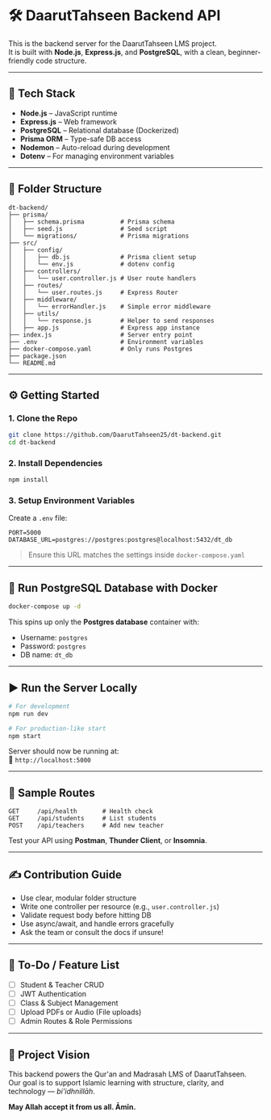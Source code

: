 # 🛠️ DaarutTahseen Backend API

This is the backend server for the DaarutTahseen LMS project.  
It is built with **Node.js**, **Express.js**, and **PostgreSQL**, with a clean, beginner-friendly code structure.

---

## 🚀 Tech Stack

- **Node.js** – JavaScript runtime
- **Express.js** – Web framework
- **PostgreSQL** – Relational database (Dockerized)
- **Prisma ORM** – Type-safe DB access
- **Nodemon** – Auto-reload during development
- **Dotenv** – For managing environment variables

---

## 📁 Folder Structure

```
dt-backend/
├── prisma/
│   ├── schema.prisma          # Prisma schema
│   ├── seed.js                # Seed script
│   └── migrations/            # Prisma migrations
├── src/
│   ├── config/
│   │   ├── db.js              # Prisma client setup
│   │   └── env.js             # dotenv config
│   ├── controllers/
│   │   └── user.controller.js # User route handlers
│   ├── routes/
│   │   └── user.routes.js     # Express Router
│   ├── middleware/
│   │   └── errorHandler.js    # Simple error middleware
│   ├── utils/
│   │   └── response.js        # Helper to send responses
│   ├── app.js                 # Express app instance
├── index.js                   # Server entry point
├── .env                       # Environment variables
├── docker-compose.yaml        # Only runs Postgres
├── package.json
└── README.md
```

---

## ⚙️ Getting Started

### 1. Clone the Repo

```bash
git clone https://github.com/DaarutTahseen25/dt-backend.git
cd dt-backend
```

### 2. Install Dependencies

```bash
npm install
```

### 3. Setup Environment Variables

Create a `.env` file:

```env
PORT=5000
DATABASE_URL=postgres://postgres:postgres@localhost:5432/dt_db
```

> Ensure this URL matches the settings inside `docker-compose.yaml`

---

## 🐳 Run PostgreSQL Database with Docker

```bash
docker-compose up -d
```

This spins up only the **Postgres database** container with:

- Username: `postgres`
- Password: `postgres`
- DB name: `dt_db`

---

## ▶️ Run the Server Locally

```bash
# For development
npm run dev

# For production-like start
npm start
```

Server should now be running at:  
📍 `http://localhost:5000`

---

## 🧪 Sample Routes

```http
GET     /api/health       # Health check
GET     /api/students     # List students
POST    /api/teachers     # Add new teacher
```

Test your API using **Postman**, **Thunder Client**, or **Insomnia**.

---

## ✍️ Contribution Guide

- Use clear, modular folder structure
- Write one controller per resource (e.g., `user.controller.js`)
- Validate request body before hitting DB
- Use async/await, and handle errors gracefully
- Ask the team or consult the docs if unsure!

---

## 📌 To-Do / Feature List

- [ ] Student & Teacher CRUD
- [ ] JWT Authentication
- [ ] Class & Subject Management
- [ ] Upload PDFs or Audio (File uploads)
- [ ] Admin Routes & Role Permissions

---

## 🕋 Project Vision

This backend powers the Qur'an and Madrasah LMS of DaarutTahseen.  
Our goal is to support Islamic learning with structure, clarity, and technology — *bi'idhnillāh*.

**May Allah accept it from us all. Āmīn.**